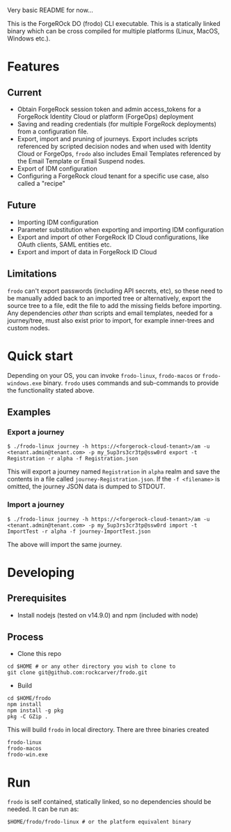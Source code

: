 Very basic README for now...

This is the ForgeROck DO (frodo) CLI executable. This is a statically linked binary which can be cross compiled for multiple platforms (Linux, MacOS, Windows etc.).

# Features
## Current
- Obtain ForgeRock session token and admin access_tokens for a ForgeRock Identity Cloud or platform (ForgeOps) deployment
- Saving and reading credentials (for multiple ForgeRock deployments) from a configuration file.
- Export, import and pruning of journeys. Export includes scripts referenced by scripted decision nodes and when used with Identity Cloud or ForgeOps, `frodo` also includes Email Templates referenced by the Email Template or Email Suspend nodes.
- Export of IDM configuration
- Configuring a ForgeRock cloud tenant for a specific use case, also called a "recipe"

## Future
- Importing IDM configuration
- Parameter substitution when exporting and importing IDM configuration
- Export and import of other ForgeRock ID Cloud configurations, like OAuth clients, SAML entities etc.
- Export and import of data in ForgeRock ID Cloud

## Limitations
`frodo` can't export passwords (including API secrets, etc), so these need to be manually added back to an imported tree or alternatively, export the source tree to a file, edit the file to add the missing fields before importing. Any dependencies _other than_ scripts and email templates, needed for a journey/tree, must also exist prior to import, for example inner-trees and custom nodes.

# Quick start
Depending on your OS, you can invoke `frodo-linux`, `frodo-macos` or `frodo-windows.exe` binary.
`frodo` uses commands and sub-commands to provide the functionality stated above.

## Examples
### Export a journey
```
$ ./frodo-linux journey -h https://<forgerock-cloud-tenant>/am -u <tenant.admin@tenant.com> -p my_5up3rs3cr3tp@ssw0rd export -t Registration -r alpha -f Registration.json
```
This will export a journey named `Registration` in `alpha` realm and save the contents in a file called `journey-Registration.json`. If the `-f <filename>` is omitted, the journey JSON data is dumped to STDOUT.

### Import a journey
```
$ ./frodo-linux journey -h https://<forgerock-cloud-tenant>/am -u <tenant.admin@tenant.com> -p my_5up3rs3cr3tp@ssw0rd import -t ImportTest -r alpha -f journey-ImportTest.json
```
The above will import the same journey.

# Developing
## Prerequisites
- Install nodejs (tested on v14.9.0) and npm (included with node)

## Process
- Clone this repo
```
cd $HOME # or any other directory you wish to clone to
git clone git@github.com:rockcarver/frodo.git
```
- Build
```
cd $HOME/frodo
npm install
npm install -g pkg
pkg -C GZip .
```
This will build `frodo` in local directory. There are three binaries created
```
frodo-linux
frodo-macos
frodo-win.exe
```

# Run
`frodo` is self contained, statically linked, so no dependencies should be needed. It can be run as:
```
$HOME/frodo/frodo-linux # or the platform equivalent binary
```
